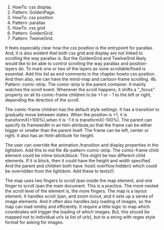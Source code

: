 1. HowTo: css display.
2. Pattern: GoldenPage.
3. HowTo: css position
4. Pattern: parallax
5. HowTo: css grid
6. Pattern: GoldenGrid.
7. Pattern: TwelveGrid.


It feels especially clear how the css position is the entrypoint for parallax. And, it is also evident that both css grid and display are not linked to scrolling the way parallax is. But the GoldenGrid and TwelveGrid likely would like to be able to control scrolling the way parallax and position-layers do. To mark one or two of the layers as none scrollable/fixed is essential.
Add this list as end comments in the chapter howto css position.
And then also, we can have the mind-map and cartoon-frame scrolling.
4b. Pattern: comic-strip.
The comic-strip is the parent container. It mainly watches the scroll event. Whenever the scroll happens, it shifts a "_focus" property on all its comic-frame children to be +1 or - 1 to the left or right, depending the direction of the scroll.

The comic-frame children has the default style settings. It has a transition to gradually move between states. When the position is +1, it is transformX(+100%),when it is -1 it is transformX(-100%).
The parent can specify its framewidth in an htnl-attribute,so that the frame can be either bigger or smaller than the parent itself. The frame can be left, center or right. It also has an html-attribute for height.

The user can override the animation /transition and display properties in the lightdom.
Add this to md file 4b-pattern-comic-strip.
The comic-frame child element could be inline-block/block. This might be two different child elements. If it is block, then it could have the height and width specified. And the parent and children both have :host{ overflow:hidden} which could be overridden from the lightdom.
Add these to texts(!)


The map uses two fingers to scroll /pan inside the map element, and one finger to scroll /pan the main document. This is a practice. The more nested the scroll level of the element is, the more fingers.
The map is a layout element. It handles scroll /pan, and zoom in/out, and it sets up a series of image elements. And it often also handles lazy loading of images, so the map can load nimbly and efficiently.
It require a little logic to map which coordinates will trigger the loading of which images. But, this should be mapped not to individual urls (a list of urls), but to a string with regex style format for asking for images.